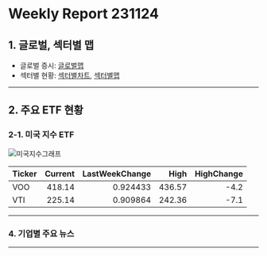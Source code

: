 # Weekly Report 231124

## 1. 글로벌, 섹터별 맵
- 글로벌 증시: [글로벌맵](https://finviz.com/map.ashx?t=geo&st=w1)
- 섹터별 현황: [섹터별차트](https://finviz.com/groups.ashx), [섹터별맵](https://finviz.com/map.ashx?st=w1)
---
## 2. 주요 ETF 현황
### 2-1. 미국 지수 ETF
![미국지수그래프](/Users/samsung/PycharmProjects/stock-report/output/weekly//graph/231124//USIndexETF_231124.jpg)

| Ticker   |   Current |   LastWeekChange |   High |   HighChange |
|:---------|----------:|-----------------:|-------:|-------------:|
| VOO      |    418.14 |         0.924433 | 436.57 |         -4.2 |
| VTI      |    225.14 |         0.909864 | 242.36 |         -7.1 |

---
### 4. 기업별 주요 뉴스

---
